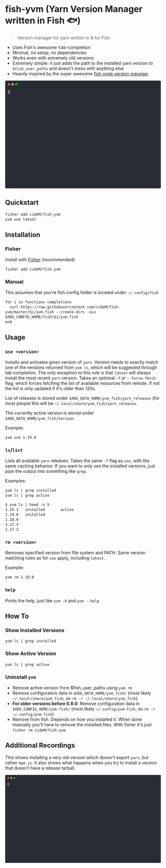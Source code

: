 # fish-yvm (Yarn Version Manager written in Fish :fish:)

> Version manager for yarn written in & for Fish

- Uses Fish's awesome <kbd>tab</kbd>-completion
- Minimal, no setup, no dependencies
- Works even with extremely old versions
- Extremely simple: it just adds the path to the installed yarn version to `$fish_user_paths` and doesn't mess with anything else.
- Heavily inspired by the super awesome [fish node version manager](https://github.com/jorgebucaran/fish-nvm)

![](basics.svg)

## Quickstart

```shell
fisher add cideM/fish-yvm
yvm use latest
```

## Installation

### Fisher

Install with [Fisher](https://github.com/jorgebucaran/fisher) (recommended):

```shell
fisher add cideM/fish-yvm
```

### Manual

This assumes that you're fish config folder is located under `~/.config/fish`

```fish
for i in functions completions
  curl https://raw.githubusercontent.com/cideM/fish-yvm/master/$i/yvm.fish --create-dirs -sLo $XDG_CONFIG_HOME/fish/$i/yvm.fish
end
```

## Usage

### `use <version>`

Installs and activates given version of `yarn`. Version needs to exactly match one of the versions returned from `yvm ls`, which will be suggested through tab completion. The only exception to this rule is that `latest` will always install the most recent `yarn` version. Takes an optional `-f` or `--force-fetch` flag, which forces fetching the list of available resources from remote. If not the list is only updated if it's older than 120s.

List of releases is stored under `$XDG_DATA_HOME/yvm_fish/yarn_releases` (for most people this will be `~/.local/share/yvm_fish/yarn_releases`.

The currently active version is stored under `$XDG_DATA_HOME/yvm_fish/version`.

Example:

```fish
yvm use 1.19.0
```

### `ls`/`list`

Lists all available `yarn` releases. Takes the same `-f` flag as `use`, with the same caching behavior. If you want to only see the installed versions, just pipe the output into something like `grep`.

Examples:

```shell
yvm ls | grep installed
yvm ls | grep active
```

```fish
$ yvm ls | head -n 5
1.19.1   installed       active
1.19.0   installed
1.18.0
1.17.3
1.17.2
```

### `rm <version>`

Removes specified version from file system and PATH. Same version matching rules as for `use` apply, including `latest`.

Example:

```fish
yvm rm 1.19.0
```

### `help`

Prints the help, just like `yvm -h` and `yvm --help`

## How To

### Show Installed Versions

```fish
yvm ls | grep installed
```

### Show Active Version

```fish
yvm ls | grep active
```

### Uninstall `yvm`

- Remove active version from \$fish_user_paths using `yvm rm`
- Remove configuration data in `$XDG_DATA_HOME/yvm_fish/` (most likely `~/.local/share/yvm_fish`, so `rm -r ~/.local/share/yvm_fish`)
- **For older versions before 0.8.0**: Remove configuration data in `$XDG_CONFIG_HOME/yvm-fish/` (most likely `~/.config/yvm-fish`, so `rm -r ~/.config/yvm-fish`)
- Remove from fish. Depends on how you installed it. When done manually you'll have to remove the installed files. With fisher it's just `fisher rm cideM/fish-yvm`

## Additional Recordings

This shows installing a very old version which doesn't export `yarn`, but rather `kpm.js`. It also shows what happens when you try to install a version that doesn't have a release tarball.

![](errors_and_odd_versions.svg)
